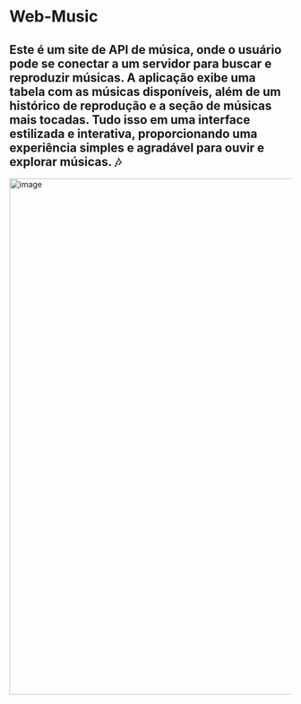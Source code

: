 # Web-Music

<h2>Este é um site de API de música, onde o usuário pode se conectar a um servidor para buscar e reproduzir músicas. A aplicação exibe uma tabela com as músicas disponíveis, além de um histórico de reprodução e a seção de músicas mais tocadas. Tudo isso em uma interface estilizada e interativa, proporcionando uma experiência simples e agradável para ouvir e explorar músicas. 🎶</h2>

<img width="1900" height="921" alt="image" src="https://github.com/user-attachments/assets/ac7edc53-af94-462a-8486-3815d2114589" />
